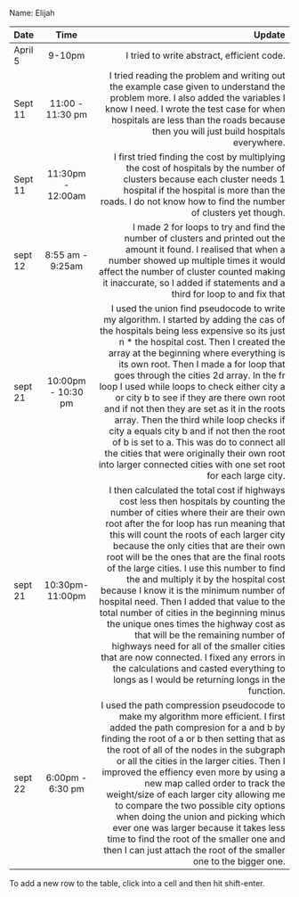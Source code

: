 Name: Elijah

| Date    |        Time        |                                                                                                                                                                                                                                                                                                                                                                                                                                                                                                                                                                                                                                                                                                                                                                                                                       Update |
|:--------|:------------------:|-----------------------------------------------------------------------------------------------------------------------------------------------------------------------------------------------------------------------------------------------------------------------------------------------------------------------------------------------------------------------------------------------------------------------------------------------------------------------------------------------------------------------------------------------------------------------------------------------------------------------------------------------------------------------------------------------------------------------------------------------------------------------------------------------------------------------------:|
| April 5 |       9-10pm       |                                                                                                                                                                                                                                                                                                                                                                                                                                                                                                                                                                                                                                                                                                                                                                                   I tried to write abstract, efficient code. |
| Sept 11 |  11:00 - 11:30 pm  |                                                                                                                                                                                                                                                                                                                                                                                                                                                                                                                                                         I tried reading the problem and writing out the example case given to understand the problem more. I also added the variables I know I need. I wrote the test case for when hospitals are less than the roads because then you will just build hospitals everywhere. |
| Sept 11 | 11:30pm - 12:00am  |                                                                                                                                                                                                                                                                                                                                                                                                                                                                                                                                                                                     I first tried finding the cost by multiplying the cost of hospitals by the number of clusters because each cluster needs 1 hospital if the hospital is more than the roads. I do not know how to find the number of clusters yet though. | 
| sept 12 |  8:55 am - 9:25am  |                                                                                                                                                                                                                                                                                                                                                                                                                                                                                                                                      I made 2 for loops to try and find the number of clusters and printed out the amount it found. I realised that when a number showed up multiple times it would affect the number of cluster counted making it inaccurate, so I added if statements and a third for loop to and fix that |
| sept 21 | 10:00pm - 10:30 pm |                                                                                                         I used the union find pseudocode to write my algorithm. I started by adding the cas of the hospitals being less expensive so its just n * the hospital cost. Then I created the array at the beginning where everything is its own root. Then I made a for loop that goes through the cities 2d array. In the fr loop I used while loops to check either city a or city b to see if they are there own root and if not then they are set as it in the roots array. Then the third while loop checks if city a equals city b and if not then the root of b is set to a. This was do to connect all the cities that were originally their own root into larger connected cities with one set root for each large city. |
| sept 21 |  10:30pm- 11:00pm  | I then calculated the total cost if highways cost less then hospitals by counting the number of cities where their are their own root after the for loop has run meaning that this will count the roots of each larger city because the only cities that are their own root will be the ones that are the final roots of the large cities. I use this number to find the and multiply it by the hospital cost because I know it is the minimum number of hospital need. Then I added that value to the total number of cities in the beginning minus the unique ones times the highway cost as that will be the remaining number of highways need for all of the smaller cities that are now connected. I fixed any errors in the calculations and casted everything to longs as I would be returning longs in the function. |
| sept 22 |  6:00pm - 6:30 pm  |                                                                                                                                                                               I used the path compression pseudocode to make my algorithm more efficient. I first added the path compresion for a and b by finding the root of a or b then setting that as the root of all of the nodes in the subgraph or all the cities in the larger cities. Then I improved the effiency even more by using a new map called order to track the weight/size of each larger city allowing me to compare the two possible city options when doing the union and picking which ever one was larger because it takes less time to find the root of the smaller one and then I can just attach the root of the smaller one to the bigger one. |
    
To add a new row to the table, click into a cell and then hit shift-enter.
